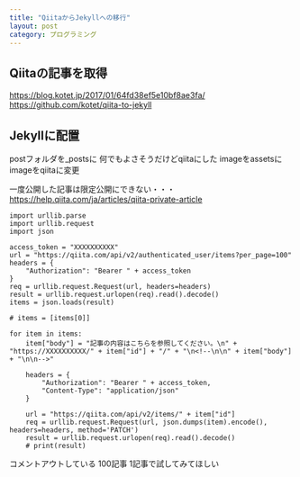 ```yaml
---
title: "QiitaからJekyllへの移行"
layout: post
category: プログラミング
---
```


## Qiitaの記事を取得

<https://blog.kotet.jp/2017/01/64fd38ef5e10bf8ae3fa/>
<https://github.com/kotet/qiita-to-jekyll>

## Jekyllに配置

postフォルダを_postsに
 何でもよさそうだけどqiitaにした
imageをassetsに
 imageをqiitaに変更


一度公開した記事は限定公開にできない・・・
<https://help.qiita.com/ja/articles/qiita-private-article>




```
import urllib.parse
import urllib.request
import json

access_token = "XXXXXXXXXX"
url = "https://qiita.com/api/v2/authenticated_user/items?per_page=100"    
headers = {
    "Authorization": "Bearer " + access_token
}
req = urllib.request.Request(url, headers=headers)
result = urllib.request.urlopen(req).read().decode()
items = json.loads(result)

# items = [items[0]]

for item in items:
    item["body"] = "記事の内容はこちらを参照してください。\n" + "https://XXXXXXXXXX/" + item["id"] + "/" + "\n<!--\n\n" + item["body"] + "\n\n-->"

    headers = {
        "Authorization": "Bearer " + access_token,
        "Content-Type": "application/json"
    }

    url = "https://qiita.com/api/v2/items/" + item["id"]
    req = urllib.request.Request(url, json.dumps(item).encode(), headers=headers, method='PATCH')
    result = urllib.request.urlopen(req).read().decode()
    # print(result)
```

コメントアウトしている
100記事
1記事で試してみてほしい
